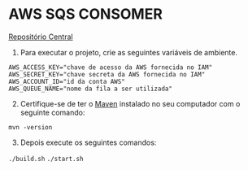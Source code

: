 # AWS SQS CONSOMER

<a href="https://github.com/nettojulio/ilab-aws-desafio-semana-2">Repositório Central</a>

1. Para executar o projeto, crie as seguintes variáveis de ambiente.

```
AWS_ACCESS_KEY="chave de acesso da AWS fornecida no IAM"
AWS_SECRET_KEY="chave secreta da AWS fornecida no IAM"
AWS_ACCOUNT_ID="id da conta AWS"
AWS_QUEUE_NAME="nome da fila a ser utilizada"
```

2. Certifique-se de ter o <a href="https://maven.apache.org/download.cgi">Maven</a> instalado no seu computador com o seguinte comando:

```mvn -version```

3. Depois execute os seguintes comandos:

```./build.sh```
```./start.sh```
